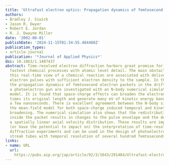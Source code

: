 ```yaml
---
title: 'Ultrafast electron optics: Propagation dynamics of femtosecond electron packets'
authors:
- Bradley J. Siwick
- Jason R. Dwyer
- Robert E. Jordan
- R. J. Dwayne Miller
date: '2002-08-01'
publishDate: '2024-11-15T01:34:55.484480Z'
publication_types:
- article-journal
publication: '*Journal of Applied Physics*'
doi: 10.1063/1.1487437
abstract: Time-resolved electron diffraction harbors great promise for resolving the
  fastest chemical processes with atomic level detail. The main obstacles to achieving
  this real-time view of a chemical reaction are associated with delivering short
  electron pulses with sufficient electron density to the sample. In this article,
  the propagation dynamics of femtosecond electron packets in the drift region of
  a photoelectron gun are investigated with an N-body numerical simulation and mean-field
  model. It is found that space-charge effects can broaden the electron pulse to many
  times its original length and generate many eV of kinetic energy bandwidth in only
  a few nanoseconds. There is excellent agreement between the N-body simulation and
  the mean-field model for both space-charge induced temporal and kinetic energy distribution
  broadening. The numerical simulation also shows that the redistribution of electrons
  inside the packet results in changes to the pulse envelope and the development of
  a spatially linear axial velocity distribution. These results are important for
  (or have the potential to impact on) the interpretation of time-resolved electron
  diffraction experiments and can be used in the design of photoelectron guns and
  streak tubes with temporal resolution of several hundred femtoseconds.
links:
- name: URL
  url: 
    https://pubs.aip.org/jap/article/92/3/1643/291484/Ultrafast-electron-optics-Propagation-dynamics-of
---
```

